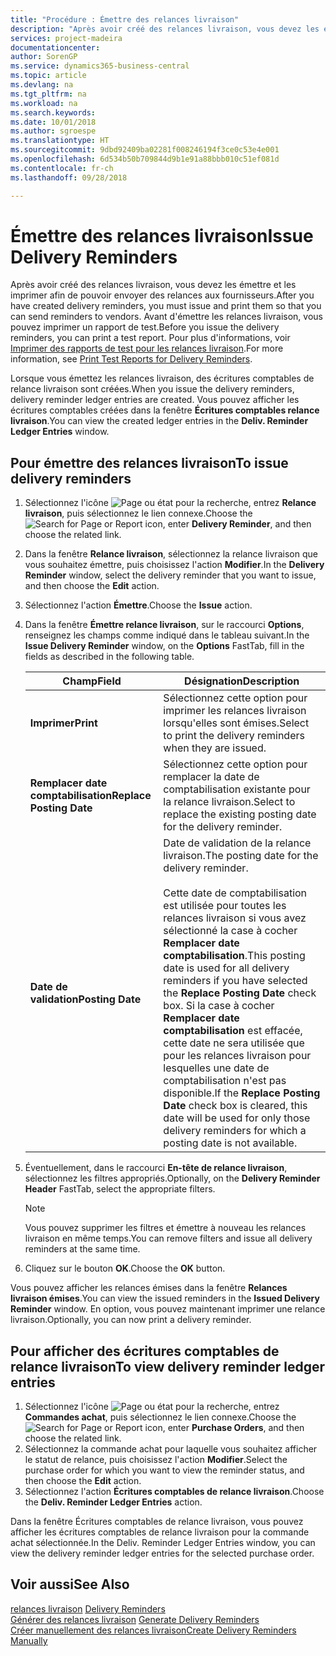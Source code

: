 ```yaml
---
title: "Procédure : Émettre des relances livraison"
description: "Après avoir créé des relances livraison, vous devez les émettre et les imprimer afin de pouvoir envoyer des relances aux fournisseurs. Avant d'émettre les relances livraison, vous pouvez imprimer un rapport de test."
services: project-madeira
documentationcenter: 
author: SorenGP
ms.service: dynamics365-business-central
ms.topic: article
ms.devlang: na
ms.tgt_pltfrm: na
ms.workload: na
ms.search.keywords: 
ms.date: 10/01/2018
ms.author: sgroespe
ms.translationtype: HT
ms.sourcegitcommit: 9dbd92409ba02281f008246194f3ce0c53e4e001
ms.openlocfilehash: 6d534b50b709844d9b1e91a88bbb010c51ef081d
ms.contentlocale: fr-ch
ms.lasthandoff: 09/28/2018

---
```

# <a name="issue-delivery-reminders"></a><span data-ttu-id="97326-104">Émettre des relances livraison</span><span class="sxs-lookup"><span data-stu-id="97326-104">Issue Delivery Reminders</span></span>
<span data-ttu-id="97326-105">Après avoir créé des relances livraison, vous devez les émettre et les imprimer afin de pouvoir envoyer des relances aux fournisseurs.</span><span class="sxs-lookup"><span data-stu-id="97326-105">After you have created delivery reminders, you must issue and print them so that you can send reminders to vendors.</span></span> <span data-ttu-id="97326-106">Avant d'émettre les relances livraison, vous pouvez imprimer un rapport de test.</span><span class="sxs-lookup"><span data-stu-id="97326-106">Before you issue the delivery reminders, you can print a test report.</span></span> <span data-ttu-id="97326-107">Pour plus d'informations, voir [Imprimer des rapports de test pour les relances livraison](how-to-print-test-reports-for-delivery-reminders.md).</span><span class="sxs-lookup"><span data-stu-id="97326-107">For more information, see [Print Test Reports for Delivery Reminders](how-to-print-test-reports-for-delivery-reminders.md).</span></span>  

<span data-ttu-id="97326-108">Lorsque vous émettez les relances livraison, des écritures comptables de relance livraison sont créées.</span><span class="sxs-lookup"><span data-stu-id="97326-108">When you issue the delivery reminders, delivery reminder ledger entries are created.</span></span> <span data-ttu-id="97326-109">Vous pouvez afficher les écritures comptables créées dans la fenêtre **Écritures comptables relance livraison**.</span><span class="sxs-lookup"><span data-stu-id="97326-109">You can view the created ledger entries in the **Deliv. Reminder Ledger Entries** window.</span></span>  

## <a name="to-issue-delivery-reminders"></a><span data-ttu-id="97326-110">Pour émettre des relances livraison</span><span class="sxs-lookup"><span data-stu-id="97326-110">To issue delivery reminders</span></span>  

1.  <span data-ttu-id="97326-111">Sélectionnez l'icône ![Page ou état pour la recherche](../../media/ui-search/search_small.png "Page ou état pour la recherche"), entrez **Relance livraison**, puis sélectionnez le lien connexe.</span><span class="sxs-lookup"><span data-stu-id="97326-111">Choose the ![Search for Page or Report](../../media/ui-search/search_small.png "Search for Page or Report icon") icon, enter **Delivery Reminder**, and then choose the related link.</span></span>  
2.  <span data-ttu-id="97326-112">Dans la fenêtre **Relance livraison**, sélectionnez la relance livraison que vous souhaitez émettre, puis choisissez l'action **Modifier**.</span><span class="sxs-lookup"><span data-stu-id="97326-112">In the **Delivery Reminder** window, select the delivery reminder that you want to issue, and then choose the **Edit** action.</span></span>  
3.  <span data-ttu-id="97326-113">Sélectionnez l'action **Émettre**.</span><span class="sxs-lookup"><span data-stu-id="97326-113">Choose the **Issue** action.</span></span>  
4.  <span data-ttu-id="97326-114">Dans la fenêtre **Émettre relance livraison**, sur le raccourci **Options**, renseignez les champs comme indiqué dans le tableau suivant.</span><span class="sxs-lookup"><span data-stu-id="97326-114">In the **Issue Delivery Reminder** window, on the **Options** FastTab, fill in the fields as described in the following table.</span></span>  

    |<span data-ttu-id="97326-115">Champ</span><span class="sxs-lookup"><span data-stu-id="97326-115">Field</span></span>|<span data-ttu-id="97326-116">Désignation</span><span class="sxs-lookup"><span data-stu-id="97326-116">Description</span></span>|  
    |---------------------------------|---------------------------------------|  
    |<span data-ttu-id="97326-117">**Imprimer**</span><span class="sxs-lookup"><span data-stu-id="97326-117">**Print**</span></span>|<span data-ttu-id="97326-118">Sélectionnez cette option pour imprimer les relances livraison lorsqu'elles sont émises.</span><span class="sxs-lookup"><span data-stu-id="97326-118">Select to print the delivery reminders when they are issued.</span></span>|  
    |<span data-ttu-id="97326-119">**Remplacer date comptabilisation**</span><span class="sxs-lookup"><span data-stu-id="97326-119">**Replace Posting Date**</span></span>|<span data-ttu-id="97326-120">Sélectionnez cette option pour remplacer la date de comptabilisation existante pour la relance livraison.</span><span class="sxs-lookup"><span data-stu-id="97326-120">Select to replace the existing posting date for the delivery reminder.</span></span>|  
    |<span data-ttu-id="97326-121">**Date de validation**</span><span class="sxs-lookup"><span data-stu-id="97326-121">**Posting Date**</span></span>|<span data-ttu-id="97326-122">Date de validation de la relance livraison.</span><span class="sxs-lookup"><span data-stu-id="97326-122">The posting date for the delivery reminder.</span></span><br /><br /> <span data-ttu-id="97326-123">Cette date de comptabilisation est utilisée pour toutes les relances livraison si vous avez sélectionné la case à cocher **Remplacer date comptabilisation**.</span><span class="sxs-lookup"><span data-stu-id="97326-123">This posting date is used for all delivery reminders if you have selected the **Replace Posting Date** check box.</span></span> <span data-ttu-id="97326-124">Si la case à cocher **Remplacer date comptabilisation** est effacée, cette date ne sera utilisée que pour les relances livraison pour lesquelles une date de comptabilisation n'est pas disponible.</span><span class="sxs-lookup"><span data-stu-id="97326-124">If the **Replace Posting Date** check box is cleared, this date will be used for only those delivery reminders for which a posting date is not available.</span></span>|  

5.  <span data-ttu-id="97326-125">Éventuellement, dans le raccourci **En-tête de relance livraison**, sélectionnez les filtres appropriés.</span><span class="sxs-lookup"><span data-stu-id="97326-125">Optionally, on the **Delivery Reminder Header** FastTab, select the appropriate filters.</span></span>  

    > [!NOTE]  
    >  <span data-ttu-id="97326-126">Vous pouvez supprimer les filtres et émettre à nouveau les relances livraison en même temps.</span><span class="sxs-lookup"><span data-stu-id="97326-126">You can remove filters and issue all delivery reminders at the same time.</span></span>  

6.  <span data-ttu-id="97326-127">Cliquez sur le bouton **OK**.</span><span class="sxs-lookup"><span data-stu-id="97326-127">Choose the **OK** button.</span></span>  

<span data-ttu-id="97326-128">Vous pouvez afficher les relances émises dans la fenêtre **Relances livraison émises**.</span><span class="sxs-lookup"><span data-stu-id="97326-128">You can view the issued reminders in the **Issued Delivery Reminder** window.</span></span> <span data-ttu-id="97326-129">En option, vous pouvez maintenant imprimer une relance livraison.</span><span class="sxs-lookup"><span data-stu-id="97326-129">Optionally, you can now print a delivery reminder.</span></span>  

## <a name="to-view-delivery-reminder-ledger-entries"></a><span data-ttu-id="97326-130">Pour afficher des écritures comptables de relance livraison</span><span class="sxs-lookup"><span data-stu-id="97326-130">To view delivery reminder ledger entries</span></span>  

1.  <span data-ttu-id="97326-131">Sélectionnez l'icône ![Page ou état pour la recherche](../../media/ui-search/search_small.png "Page ou état pour la recherche"), entrez **Commandes achat**, puis sélectionnez le lien connexe.</span><span class="sxs-lookup"><span data-stu-id="97326-131">Choose the ![Search for Page or Report](../../media/ui-search/search_small.png "Search for Page or Report icon") icon, enter **Purchase Orders**, and then choose the related link.</span></span>  
2.  <span data-ttu-id="97326-132">Sélectionnez la commande achat pour laquelle vous souhaitez afficher le statut de relance, puis choisissez l'action **Modifier**.</span><span class="sxs-lookup"><span data-stu-id="97326-132">Select the purchase order for which you want to view the reminder status, and then choose the **Edit** action.</span></span>  
3.  <span data-ttu-id="97326-133">Sélectionnez l'action **Écritures comptables de relance livraison**.</span><span class="sxs-lookup"><span data-stu-id="97326-133">Choose the **Deliv. Reminder Ledger Entries** action.</span></span>  

<span data-ttu-id="97326-134">Dans la fenêtre Écritures comptables de relance livraison, vous pouvez afficher les écritures comptables de relance livraison pour la commande achat sélectionnée.</span><span class="sxs-lookup"><span data-stu-id="97326-134">In the Deliv. Reminder Ledger Entries window, you can view the delivery reminder ledger entries for the selected purchase order.</span></span>  

## <a name="see-also"></a><span data-ttu-id="97326-135">Voir aussi</span><span class="sxs-lookup"><span data-stu-id="97326-135">See Also</span></span>  
 <span data-ttu-id="97326-136">[relances livraison](delivery-reminders.md) </span><span class="sxs-lookup"><span data-stu-id="97326-136">[Delivery Reminders](delivery-reminders.md) </span></span>  
 <span data-ttu-id="97326-137">[Générer des relances livraison](how-to-generate-delivery-reminders.md) </span><span class="sxs-lookup"><span data-stu-id="97326-137">[Generate Delivery Reminders](how-to-generate-delivery-reminders.md) </span></span>  
 [<span data-ttu-id="97326-138">Créer manuellement des relances livraison</span><span class="sxs-lookup"><span data-stu-id="97326-138">Create Delivery Reminders Manually</span></span>](how-to-create-delivery-reminders-manually.md)

